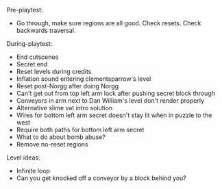 Pre-playtest:
- Go through, make sure regions are all good. Check resets. Check backwards traversal.

During-playtest:
- End cutscenes
- Secret end
- Reset levels during credits
- Inflation sound entering clementsparrow's level
- Reset post-Norgg after doing Norgg
- Can't get out from top left arm lock after pushing secret block through
- Conveyors in arm next to Dan William's level don't render properly
- Alternative slime vat intro solution
- Wires for bottom left arm secret doesn't stay lit when in puzzle to the west
- Require both paths for bottom left arm secret
- What to do about bomb abuse?
- Remove no-reset regions


Level ideas:
- Infinite loop
- Can you get knocked off a conveyor by a block behind you?
